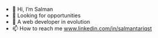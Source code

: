 - 👋 Hi, I’m Salman
- 👀 Looking for opportunities
- 🌱 A web developer in evolution
- 📫 How to reach me www.linkedin.com/in/salmantariqst

<!---
SalmanTariq-st/SalmanTariq-st is a ✨ special ✨ repository because its `README.md` (this file) appears on your GitHub profile.
You can click the Preview link to take a look at your changes.
--->
